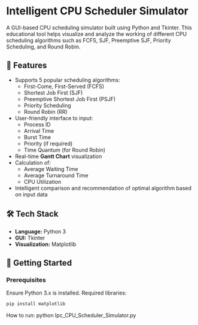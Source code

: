 # Intelligent CPU Scheduler Simulator

A GUI-based CPU scheduling simulator built using Python and Tkinter. This educational tool helps visualize and analyze the working of different CPU scheduling algorithms such as FCFS, SJF, Preemptive SJF, Priority Scheduling, and Round Robin.

## 🔧 Features

- Supports 5 popular scheduling algorithms:
  - First-Come, First-Served (FCFS)
  - Shortest Job First (SJF)
  - Preemptive Shortest Job First (PSJF)
  - Priority Scheduling
  - Round Robin (RR)
- User-friendly interface to input:
  - Process ID
  - Arrival Time
  - Burst Time
  - Priority (if required)
  - Time Quantum (for Round Robin)
- Real-time **Gantt Chart** visualization
- Calculation of:
  - Average Waiting Time
  - Average Turnaround Time
  - CPU Utilization
- Intelligent comparison and recommendation of optimal algorithm based on input data

## 🛠️ Tech Stack

- **Language:** Python 3
- **GUI:** Tkinter
- **Visualization:** Matplotlib 

## 🚀 Getting Started

### Prerequisites

Ensure Python 3.x is installed. Required libraries:
```bash
pip install matplotlib
```
How to run:
python Ipc_CPU_Scheduler_Simulator.py
